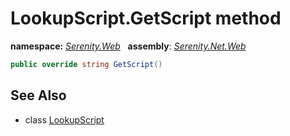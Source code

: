# LookupScript.GetScript method
**namespace:** *[Serenity.Web](../../README.md#serenity.web-namespace)*   **assembly**: *[Serenity.Net.Web](../../README.md)*

```csharp
public override string GetScript()
```

## See Also

* class [LookupScript](../LookupScript.md)